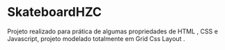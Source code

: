# SkateboardHZC
Projeto realizado para prática de algumas propriedades de HTML , CSS e Javascript, projeto modelado totalmente em Grid Css Layout .
